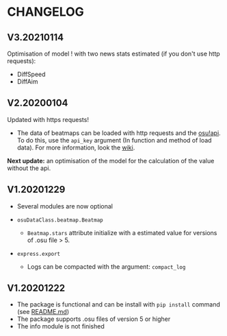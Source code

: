# CHANGELOG

## V3.20210114
Optimisation of model ! with two news stats estimated (if you don't use http requests):
 * DiffSpeed
 * DiffAim

## V2.20200104
Updated with https requests!
 * The data of beatmaps can be loaded with http requests and the [osu!api][api]. To do this, use the `api_key` argument (In function and method of load data). For more information, look the [wiki][wiki].

**Next update:** an optimisation of the model for the calculation of the value without the api.

## V1.20201229
 * Several modules are now optional

 * `osuDataClass.beatmap.Beatmap`
   * `Beatmap.stars` attribute initialize with a estimated value for versions of .osu file > 5.

 * `express.export`
   * Logs can be compacted with the argument: `compact_log`

## V1.20201222
 * The package is functional and can be install with `pip install` command (see [README.md][readme])
 * The package supports .osu files of version 5 or higher
 * The info module is not finished

[readme]: https://github.com/LostPy/OsuData/blob/main/README.md
[api]: https://github.com/ppy/osu-api/wiki
[wiki]: https://github.com/LostPy/OsuData/wiki